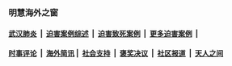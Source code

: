 
### 明慧海外之窗

####  [武汉肺炎](indexes/365.md?t=06092000) &nbsp;|&nbsp;  [迫害案例综述](indexes/328.md?t=06092000) &nbsp;|&nbsp; [迫害致死案例](indexes/277.md?t=06092000)  &nbsp;|&nbsp; [更多迫害案例](indexes/81.md?t=06092000)  &nbsp;|&nbsp; 
####  [时事评论](indexes/19.md?t=06092000) &nbsp;|&nbsp; [海外简讯](indexes/245.md?t=06092000)&nbsp;|&nbsp;  [社会支持](indexes/140.md?t=06092000) &nbsp;|&nbsp; [褒奖决议](indexes/282.md?t=06092000) &nbsp;|&nbsp; [社区报道](indexes/91.md?t=06092000)  &nbsp;|&nbsp; [天人之间](indexes/78.md?t=06092000) 

